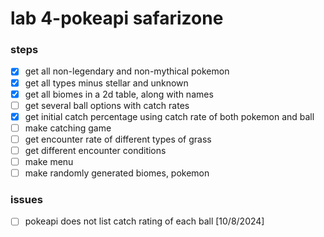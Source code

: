 # lab 4-pokeapi safarizone
### steps
- [x] get all non-legendary and non-mythical pokemon
- [x] get all types minus stellar and unknown
- [x] get all biomes in a 2d table, along with names
- [ ] get several ball options with catch rates
- [x] get initial catch percentage using catch rate of both pokemon and ball
- [ ] make catching game
- [ ] get encounter rate of different types of grass
- [ ] get different encounter conditions
- [ ] make menu 
- [ ] make randomly generated biomes, pokemon  

### issues
- [ ] pokeapi does not list catch rating of each ball [10/8/2024]


